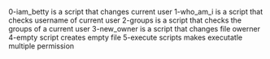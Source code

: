 0-iam_betty is a script that changes current user
1-who_am_i is a script that checks username of current user
2-groups is a script that checks the groups of a current user
3-new_owner is a script that changes file owerner
4-empty script creates empty file
5-execute scripts makes executatle
multiple permission
